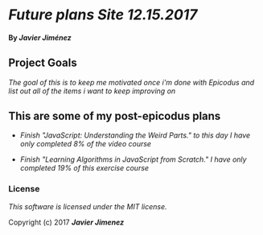 # _Future plans Site 12.15.2017_

#### By _**Javier Jiménez**_

## Project Goals
_The goal of this is to keep me motivated once i'm done with Epicodus and list out all of the items i want to keep improving on_

## This are some of my post-epicodus plans
* _Finish "JavaScript: Understanding the Weird Parts." to this day I have only completed 8% of the video course_

* _Finish "Learning Algorithms in JavaScript from Scratch." I have only completed 19% of this exercise course_


### License
*This software is licensed under the MIT license.*

Copyright (c) 2017 **_Javier Jimenez_**
